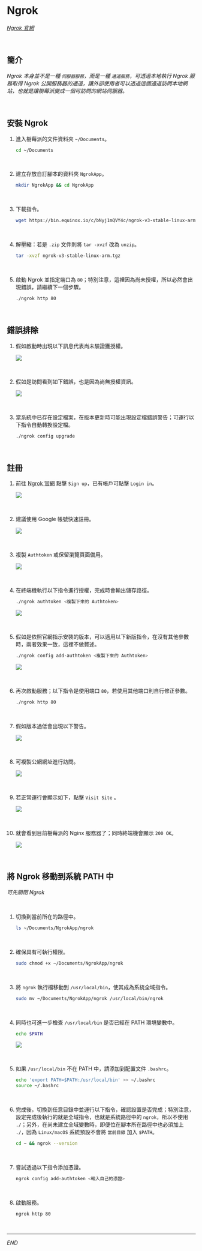 # Ngrok 

_[Ngrok 官網](https://ngrok.com/)_

<br>

## 簡介

_Ngrok 本身並不是一種 `伺服器服務`，而是一種 `通道服務`，可透過本地執行 Ngrok 服務取得 Ngrok 公開服務器的通道，讓外部使用者可以透過這個通道訪問本地網站，也就是讓樹莓派變成一個可訪問的網站伺服器。_

<br>

## 安裝 Ngrok

1. 進入樹莓派的文件資料夾 `~/Documents`。

    ```bash
    cd ~/Documents
    ```

<br>

2. 建立存放自訂腳本的資料夾 `NgrokApp`。

    ```bash
    mkdir NgrokApp && cd NgrokApp
    ```

<br>

3. 下載指令。

    ```bash
    wget https://bin.equinox.io/c/bNyj1mQVY4c/ngrok-v3-stable-linux-arm.tgz
    ```

<br>

4. 解壓縮：若是 `.zip` 文件則將 `tar -xvzf` 改為 `unzip`。

    ```bash
    tar -xvzf ngrok-v3-stable-linux-arm.tgz
    ```

<br>

5. 啟動 Ngrok 並指定端口為 `80`；特別注意，這裡因為尚未授權，所以必然會出現錯誤，請繼續下一個步驟。

    ```bash
    ./ngrok http 80
    ```

<br>

## 錯誤排除

1. 假如啟動時出現以下訊息代表尚未驗證獲授權。 

    ![](images/img_117.png)

<br>

2. 假如是訪問看到如下錯誤，也是因為尚無授權資訊。

    ![](images/img_95.png)

<br>

3. 當系統中已存在設定檔案，在版本更新時可能出現設定檔錯誤警告；可運行以下指令自動轉換設定檔。

    ```bash
    ./ngrok config upgrade
    ```

<br>

## 註冊

1. 前往 [Ngrok 官網](https://ngrok.com/) 點擊 `Sign up`，已有帳戶可點擊 `Login in`。

    ![](images/img_32.png)

<br>

2. 建議使用 Google 帳號快速註冊。

    ![](images/img_33.png)

<br>

3. 複製 `Authtoken` 或保留瀏覽頁面備用。

    ![](images/img_31.png)

<br>

4. 在終端機執行以下指令進行授權，完成時會輸出儲存路徑。

    ```bash
    ./ngrok authtoken <複製下來的 Authtoken>
    ```

    ![](images/img_118.png)

<br>

5. 假如是依照官網指示安裝的版本，可以適用以下新版指令，在沒有其他參數時，兩者效果一致，這裡不做贅述。

    ```bash
    ./ngrok config add-authtoken <複製下來的 Authtoken>
    ```

    ![](images/img_94.png)

<br>

6. 再次啟動服務；以下指令是使用端口 `80`，若使用其他端口則自行修正參數。

    ```bash
    ./ngrok http 80
    ```

<br>

7. 假如版本過低會出現以下警告。

    ![](images/img_34.png)

<br>

8. 可複製公網網址進行訪問。

    ![](images/img_140.png)

<br>

9. 若正常運行會顯示如下，點擊 `Visit Site` 。

    ![](images/img_96.png)

<br>

10. 就會看到目前樹莓派的 Nginx 服務器了；同時終端機會顯示 `200 OK`。

    ![](images/img_97.png)

<br>

## 將 Ngrok 移動到系統 PATH 中

_可先關閉 Ngrok_

<br>

1. 切換到當前所在的路徑中。

    ```bash
    ls ~/Documents/NgrokApp/ngrok
    ```

<br>

2. 確保具有可執行權限。

    ```bash
    sudo chmod +x ~/Documents/NgrokApp/ngrok
    ```

<br>

3. 將 `ngrok` 執行檔移動到 `/usr/local/bin`，使其成為系統全域指令。

    ```bash
    sudo mv ~/Documents/NgrokApp/ngrok /usr/local/bin/ngrok
    ```

<br>

4. 同時也可進一步檢查 `/usr/local/bin` 是否已經在 PATH 環境變數中。

    ```bash
    echo $PATH
    ```

    ![](images/img_141.png)

<br>

5. 如果 `/usr/local/bin` 不在 PATH 中，請添加到配置文件 `.bashrc`。

    ```bash
    echo 'export PATH=$PATH:/usr/local/bin' >> ~/.bashrc
    source ~/.bashrc
    ```

<br>

6. 完成後，切換到任意目錄中並運行以下指令，確認設置是否完成；特別注意，設定完成後執行的就是全域指令，也就是系統路徑中的 `ngrok`，所以不使用 `./`；另外，在尚未建立全域變數時，即便位在腳本所在路徑中也必須加上 `./`，因為 `Linux/macOS` 系統預設不會將 `當前目錄` 加入 `$PATH`。

    ```bash
    cd ~ && ngrok --version
    ```

<br>

7. 嘗試透過以下指令添加憑證。

    ```bash
    ngrok config add-authtoken <輸入自己的憑證>
    ```

<br>

8. 啟動服務。

    ```bash
    ngrok http 80
    ```

<br>

___

_END_